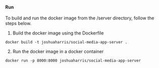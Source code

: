 
#### Run
To build and run the docker image from the /server directory, follow the steps below.

1. Build the docker image using the Dockerfile
```
docker build -t joshuaharris/social-media-app-server .
```

2. Run the docker image in a docker container
```
docker run -p 8000:8000 joshuaharris/social-media-app-server
```
